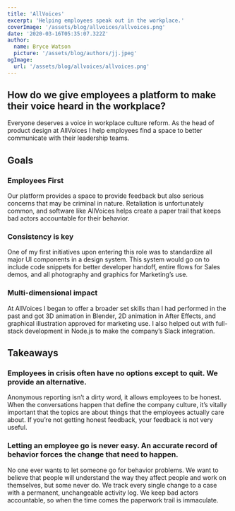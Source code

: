 ```yaml
---
title: 'AllVoices'
excerpt: 'Helping employees speak out in the workplace.'
coverImage: '/assets/blog/allvoices/allvoices.png'
date: '2020-03-16T05:35:07.322Z'
author:
  name: Bryce Watson
  picture: '/assets/blog/authors/jj.jpeg'
ogImage:
  url: '/assets/blog/allvoices/allvoices.png'
---
```


## How do we give employees a platform to make their voice heard in the workplace?

Everyone deserves a voice in workplace culture reform. As the head of product design at AllVoices I help employees find a space to better communicate with their leadership teams.

## Goals

### Employees First

Our platform provides a space to provide feedback but also serious concerns that may be criminal in nature. Retaliation is unfortunately common, and software like AllVoices helps create a paper trail that keeps bad actors accountable for their behavior. 

### Consistency is key

One of my first initiatives upon entering this role was to standardize all major UI components in a design system. This system would go on to include code snippets for better developer handoff, entire flows for Sales demos, and all photography and graphics for Marketing’s use.  

### Multi-dimensional impact

At AllVoices I began to offer a broader set skills than I had performed in the past and got 3D animation in Blender, 2D animation in After Effects, and graphical illustration approved for marketing use. I also helped out with full-stack development in Node.js to make the company’s Slack integration. 

## Takeaways

### Employees in crisis often have no options except to quit. We provide an alternative.

Anonymous reporting isn’t a dirty word, it allows employees to be honest. When the conversations happen that define the company culture, it’s vitally important that the topics are about things that the employees actually care about. If you’re not getting honest feedback, your feedback is not very useful.

### Letting an employee go is never easy. An accurate record of behavior forces the change that need to happen.

No one ever wants to let someone go for behavior problems. We want to believe that people will understand the way they affect people and work on themselves, but some never do. We track every single change to a case with a permanent, unchangeable activity log. We keep bad actors accountable, so when the time comes the paperwork trail is immaculate.
